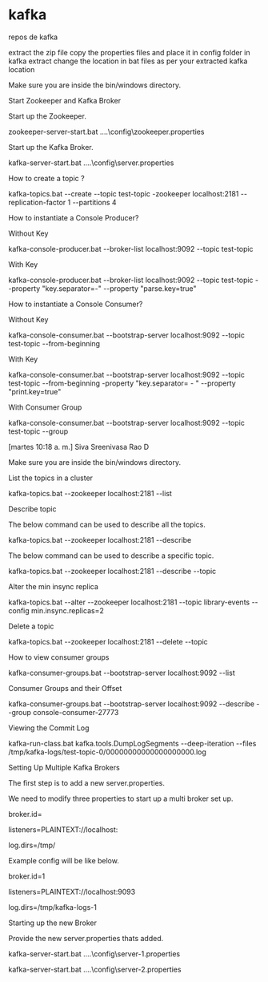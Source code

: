 # kafka
repos de kafka



extract the zip file
copy the properties files and place it in config folder in kafka extract
change the location in bat files as per your extracted kafka location



Make sure you are inside the bin/windows directory.

Start Zookeeper and Kafka Broker

 

Start up the Zookeeper.

zookeeper-server-start.bat ..\..\config\zookeeper.properties

 

Start up the Kafka Broker.

kafka-server-start.bat ..\..\config\server.properties

 

How to create a topic ?

kafka-topics.bat --create --topic test-topic -zookeeper localhost:2181 --replication-factor 1 --partitions 4

 

How to instantiate a Console Producer?

Without Key

kafka-console-producer.bat --broker-list localhost:9092 --topic test-topic

 

With Key

kafka-console-producer.bat --broker-list localhost:9092 --topic test-topic --property "key.separator=-" --property "parse.key=true"

 

How to instantiate a Console Consumer?

Without Key

kafka-console-consumer.bat --bootstrap-server localhost:9092 --topic test-topic --from-beginning

 

With Key

kafka-console-consumer.bat --bootstrap-server localhost:9092 --topic test-topic --from-beginning -property "key.separator= - " --property "print.key=true"

 

With Consumer Group

kafka-console-consumer.bat --bootstrap-server localhost:9092 --topic test-topic --group <group-name>


[martes 10:18 a. m.] Siva Sreenivasa Rao D

Make sure you are inside the bin/windows directory.

 

List the topics in a cluster

kafka-topics.bat --zookeeper localhost:2181 --list

 

Describe topic

The below command can be used to describe all the topics.

kafka-topics.bat --zookeeper localhost:2181 --describe

 

The below command can be used to describe a specific topic.

kafka-topics.bat --zookeeper localhost:2181 --describe --topic <topic-name>

 

Alter the min insync replica

kafka-topics.bat --alter --zookeeper localhost:2181 --topic library-events --config min.insync.replicas=2

 

Delete a topic

kafka-topics.bat --zookeeper localhost:2181 --delete --topic <topic-name>

 

How to view consumer groups

kafka-consumer-groups.bat --bootstrap-server localhost:9092 --list

 

Consumer Groups and their Offset

kafka-consumer-groups.bat --bootstrap-server localhost:9092 --describe --group console-consumer-27773

 

Viewing the Commit Log

kafka-run-class.bat kafka.tools.DumpLogSegments --deep-iteration --files /tmp/kafka-logs/test-topic-0/00000000000000000000.log



Setting Up Multiple Kafka Brokers

The first step is to add a new server.properties.

 

We need to modify three properties to start up a multi broker set up.

 

broker.id=<unique-broker-d>

listeners=PLAINTEXT://localhost:<unique-port>

log.dirs=/tmp/<unique-kafka-folder>

 

Example config will be like below.

broker.id=1

listeners=PLAINTEXT://localhost:9093

log.dirs=/tmp/kafka-logs-1

 

Starting up the new Broker

Provide the new server.properties thats added.

kafka-server-start.bat ..\..\config\server-1.properties

kafka-server-start.bat ..\..\config\server-2.properties


